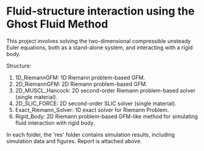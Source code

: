 # Fluid-structure interaction using the Ghost Fluid Method
This project involves solving the two-dimensional compressible unsteady Euler equations, both as a stand-alone system, and interacting with a rigid body.

Structure:
1. 1D_RiemannGFM: 1D Riemann problem-based GFM.
2. 2D_RiemannGFM: 2D Riemann problem-based GFM.
3. 2D_MUSCL_Hancock: 2D second-order Riemann problem-based solver (single material).
4. 2D_SLIC_FORCE: 2D second-order SLIC solver (single material).
5. Exact_Riemann_Solver: 1D exact solver for Riemann Problem.
6. Rigid_Body: 2D Riemann problem-based GFM-like method for simulating fluid interaction with rigid body.

In each folder, the 'res' folder contains simulation results, including simulation data and figures. Report is attached above.


